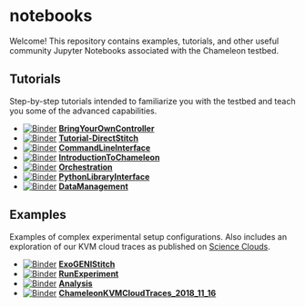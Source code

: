 # notebooks

Welcome! This repository contains examples, tutorials, and other useful community Jupyter Notebooks associated with the Chameleon testbed.

## Tutorials

Step-by-step tutorials intended to familiarize you with the testbed and teach you some of the advanced capabilities.

<!-- BEGIN BINDERS tutorials -->
 
- [![Binder](https://mybinder.org/badge_logo.svg)](https://mybinder.org/v2/gh/ChameleonCloud/notebooks/master?filepath=tutorials%2Fnetworking%2FBringYourOwnController.ipynb) **[BringYourOwnController](./tutorials/networking/BringYourOwnController.ipynb)**
- [![Binder](https://mybinder.org/badge_logo.svg)](https://mybinder.org/v2/gh/ChameleonCloud/notebooks/master?filepath=tutorials%2Fnetworking%2FTutorial-DirectStitch.ipynb) **[Tutorial-DirectStitch](./tutorials/networking/Tutorial-DirectStitch.ipynb)**
- [![Binder](https://mybinder.org/badge_logo.svg)](https://mybinder.org/v2/gh/ChameleonCloud/notebooks/master?filepath=tutorials%2Fgetting-started%2FCommandLineInterface.ipynb) **[CommandLineInterface](./tutorials/getting-started/CommandLineInterface.ipynb)**
- [![Binder](https://mybinder.org/badge_logo.svg)](https://mybinder.org/v2/gh/ChameleonCloud/notebooks/master?filepath=tutorials%2Fgetting-started%2FIntroductionToChameleon.ipynb) **[IntroductionToChameleon](./tutorials/getting-started/IntroductionToChameleon.ipynb)**
- [![Binder](https://mybinder.org/badge_logo.svg)](https://mybinder.org/v2/gh/ChameleonCloud/notebooks/master?filepath=tutorials%2Fgetting-started%2FOrchestration.ipynb) **[Orchestration](./tutorials/getting-started/Orchestration.ipynb)**
- [![Binder](https://mybinder.org/badge_logo.svg)](https://mybinder.org/v2/gh/ChameleonCloud/notebooks/master?filepath=tutorials%2Fgetting-started%2FPythonLibraryInterface.ipynb) **[PythonLibraryInterface](./tutorials/getting-started/PythonLibraryInterface.ipynb)**
- [![Binder](https://mybinder.org/badge_logo.svg)](https://mybinder.org/v2/gh/ChameleonCloud/notebooks/master?filepath=tutorials%2Fgetting-started%2FDataManagement.ipynb) **[DataManagement](./tutorials/getting-started/DataManagement.ipynb)**

<!-- END BINDERS tutorials -->

## Examples

Examples of complex experimental setup configurations. Also includes an exploration of our KVM cloud traces as published on [Science Clouds](https://scienceclouds.org/cloud-traces/).

<!-- BEGIN BINDERS examples -->
 
- [![Binder](https://mybinder.org/badge_logo.svg)](https://mybinder.org/v2/gh/ChameleonCloud/notebooks/master?filepath=examples%2Fnetworking%2FExoGENIStitch.ipynb) **[ExoGENIStitch](./examples/networking/ExoGENIStitch.ipynb)**
- [![Binder](https://mybinder.org/badge_logo.svg)](https://mybinder.org/v2/gh/ChameleonCloud/notebooks/master?filepath=examples%2Fpower-experiment%2FRunExperiment.ipynb) **[RunExperiment](./examples/power-experiment/RunExperiment.ipynb)**
- [![Binder](https://mybinder.org/badge_logo.svg)](https://mybinder.org/v2/gh/ChameleonCloud/notebooks/master?filepath=examples%2Fpower-experiment%2FAnalysis.ipynb) **[Analysis](./examples/power-experiment/Analysis.ipynb)**
- [![Binder](https://mybinder.org/badge_logo.svg)](https://mybinder.org/v2/gh/ChameleonCloud/notebooks/master?filepath=examples%2Fcloud_traces%2FChameleonKVMCloudTraces_2018_11_16.ipynb) **[ChameleonKVMCloudTraces_2018_11_16](./examples/cloud_traces/ChameleonKVMCloudTraces_2018_11_16.ipynb)**

<!-- END BINDERS examples -->
